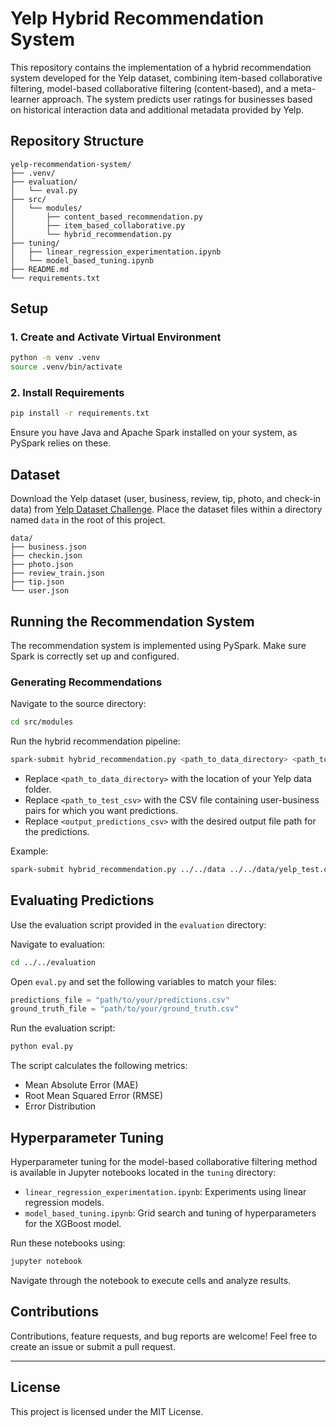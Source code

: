 # Yelp Hybrid Recommendation System

This repository contains the implementation of a hybrid recommendation system developed for the Yelp dataset, combining item-based collaborative filtering, model-based collaborative filtering (content-based), and a meta-learner approach. The system predicts user ratings for businesses based on historical interaction data and additional metadata provided by Yelp.

## Repository Structure

```
yelp-recommendation-system/
├── .venv/
├── evaluation/
│   └── eval.py
├── src/
│   └── modules/
│       ├── content_based_recommendation.py
│       ├── item_based_collaborative.py
│       └── hybrid_recommendation.py
├── tuning/
│   ├── linear_regression_experimentation.ipynb
│   └── model_based_tuning.ipynb
├── README.md
└── requirements.txt
```

## Setup

### 1. Create and Activate Virtual Environment

```bash
python -m venv .venv
source .venv/bin/activate
```

### 2. Install Requirements

```bash
pip install -r requirements.txt
```

Ensure you have Java and Apache Spark installed on your system, as PySpark relies on these.

## Dataset

Download the Yelp dataset (user, business, review, tip, photo, and check-in data) from [Yelp Dataset Challenge](https://www.yelp.com/dataset). Place the dataset files within a directory named `data` in the root of this project.

```
data/
├── business.json
├── checkin.json
├── photo.json
├── review_train.json
├── tip.json
└── user.json
```

## Running the Recommendation System

The recommendation system is implemented using PySpark. Make sure Spark is correctly set up and configured.

### Generating Recommendations

Navigate to the source directory:

```bash
cd src/modules
```

Run the hybrid recommendation pipeline:

```bash
spark-submit hybrid_recommendation.py <path_to_data_directory> <path_to_test_csv> <output_predictions_csv>
```

- Replace `<path_to_data_directory>` with the location of your Yelp data folder.
- Replace `<path_to_test_csv>` with the CSV file containing user-business pairs for which you want predictions.
- Replace `<output_predictions_csv>` with the desired output file path for the predictions.

Example:

```bash
spark-submit hybrid_recommendation.py ../../data ../../data/yelp_test.csv ../../outputs/predictions.csv
```

## Evaluating Predictions

Use the evaluation script provided in the `evaluation` directory:

Navigate to evaluation:

```bash
cd ../../evaluation
```

Open `eval.py` and set the following variables to match your files:

```python
predictions_file = "path/to/your/predictions.csv"
ground_truth_file = "path/to/your/ground_truth.csv"
```

Run the evaluation script:

```bash
python eval.py
```

The script calculates the following metrics:

- Mean Absolute Error (MAE)
- Root Mean Squared Error (RMSE)
- Error Distribution

## Hyperparameter Tuning

Hyperparameter tuning for the model-based collaborative filtering method is available in Jupyter notebooks located in the `tuning` directory:

- `linear_regression_experimentation.ipynb`: Experiments using linear regression models.
- `model_based_tuning.ipynb`: Grid search and tuning of hyperparameters for the XGBoost model.

Run these notebooks using:

```bash
jupyter notebook
```

Navigate through the notebook to execute cells and analyze results.

## Contributions

Contributions, feature requests, and bug reports are welcome! Feel free to create an issue or submit a pull request.

---

## License

This project is licensed under the MIT License.
